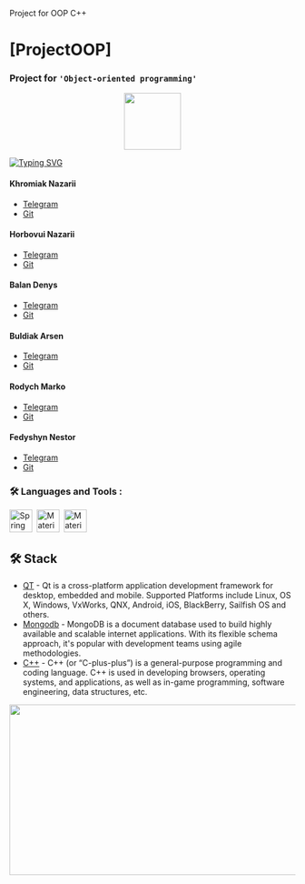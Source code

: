 Project for OOP C++

# [ProjectOOP]
### Project for `'Object-oriented programming'`
<div id="header" align="center">
  <img src="https://media.giphy.com/media/M9gbBd9nbDrOTu1Mqx/giphy.gif" width="100"/>
</div>


[![Typing SVG](https://github.com/DrinkTeam12=We+are+computer+science+students)](https://git.io/typing-svg)
#### Khromiak Nazarii
* [Telegram](https://t.me/sea_player)
* [Git](https://github.com/NazikMGE)
#### Horbovui Nazarii
* [Telegram](https://t.me/thesonex)
* [Git](https://github.com/TheSonex)
#### Balan Denys
* [Telegram](https://t.me/bonkbanan) 
* [Git](https://github.com/bonkbanan)
#### Buldiak Arsen
* [Telegram](https://t.me/milkydew) 
* [Git](https://github.com/Arezzon)
#### Rodych Marko
* [Telegram](https://t.me/mare_14)
* [Git](https://github.com/markorkok)
#### Fedyshyn Nestor
* [Telegram](https://t.me/Nestor_rr)
* [Git](https://github.com/Rentalll)
### :hammer_and_wrench: Languages and Tools :
<img src="https://upload.wikimedia.org/wikipedia/commons/thumb/1/18/ISO_C%2B%2B_Logo.svg/1200px-ISO_C%2B%2B_Logo.svg.png" title="Spring" alt="Spring" width="40" height="40"/>&nbsp;
<img src="https://upload.wikimedia.org/wikipedia/commons/thumb/8/81/Qt_logo_neon_2022.svg/640px-Qt_logo_neon_2022.svg.png" title="Material UI" alt="Material UI" width="40" height="40"/>&nbsp;
<img src="https://github.com/DrinkTeam12/projectOOP/assets/117306572/19155ea9-aaa1-4970-9410-67b5568bfe19" title="Material UI" alt="Material UI" width="40" height="40"/>&nbsp;

</div>

## 🛠️ Stack
* [QT](https://www.qt.io/download) - Qt is a cross-platform application development framework for desktop, embedded and mobile. Supported Platforms include Linux, OS X, Windows, VxWorks, QNX, Android, iOS, BlackBerry, Sailfish OS and others.
* [Mongodb](https://www.mongodb.com/) - MongoDB is a document database used to build highly available and scalable internet applications. With its flexible schema approach, it's popular with development teams using agile methodologies.
* [C++](https://uk.wikipedia.org/wiki/C%2B%2B) - C++ (or “C-plus-plus”) is a general-purpose programming and coding language. C++ is used in developing browsers, operating systems, and applications, as well as in-game programming, software engineering, data structures, etc.

<div align="center">
  <img src="https://media.giphy.com/media/dWesBcTLavkZuG35MI/giphy.gif" width="600" height="300"/>
</div>
